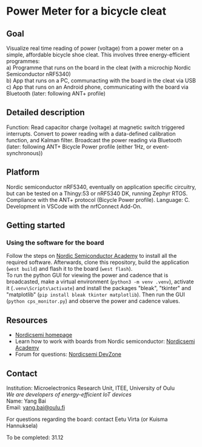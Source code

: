 # Power Meter for a bicycle cleat

## Goal
Visualize real time reading of power (voltage) from a power meter on a simple, affordable bicycle shoe cleat. This involves three energy-efficient programmes:  
a) Programme that runs on the board in the cleat (with a microchip Nordic Semiconductor nRF5340)  
b) App that runs on a PC, communacting with the board in the cleat via USB  
c) App that runs on an Android phone, communicating with the board via Bluetooth (later: following ANT+ profile)  

## Detailed description
Function: Read capacitor charge (voltage) at magnetic switch triggered interrupts. Convert to power reading with a data-defined calibration function, and Kalman filter. Broadcast the power reading via Bluetooth (later: following ANT+ Bicycle Power profile (either 1Hz, or event-synchronous))

## Platform
Nordic semiconductor nRF5340, eventually on application specific circuitry, but can be tested on a Thingy:53 or nRF5340 DK, running Zephyr RTOS. Compliance with the ANT+ protocol (Bicycle Power profile). Language: C. Development in VSCode with the nrfConnect Add-On.

## Getting started
### Using the software for the board
Follow the steps on [Nordic Semiconductor Academy](https://academy.nordicsemi.com/courses/nrf-connect-sdk-fundamentals) to install all the required software. Afterwards, clone this repository, build the application (`west build`) and flash it to the board (`west flash`).  
To run the python GUI for viewing the power and cadence that is broadcasted, make a virtual environment (`python3 -m venv .venv`), activate it (`.venv\Scripts\activate`) and install the packages "bleak", "tkinter" and "matplotlib" (`pip install bleak tkinter matplotlib`). Then run the GUI (`python cps_monitor.py`) and observe the power and cadence values.  

## Resources
- [Nordicsemi homepage](https://www.nordicsemi.com/)
- Learn how to work with boards from Nordic semiconductor: [Nordicsemi Academy](https://academy.nordicsemi.com/)
- Forum for questions: [Nordicsemi DevZone](https://devzone.nordicsemi.com/)

## Contact
Institution: Microelectronics Research Unit, ITEE, University of Oulu  
*We are developers of energy-efficient IoT devices*  
Name: Yang Bai  
Email: yang.bai@oulu.fi  

For questions regarding the board: contact Eetu Virta (or Kuisma Hannuksela)  

To be completed: 31.12
